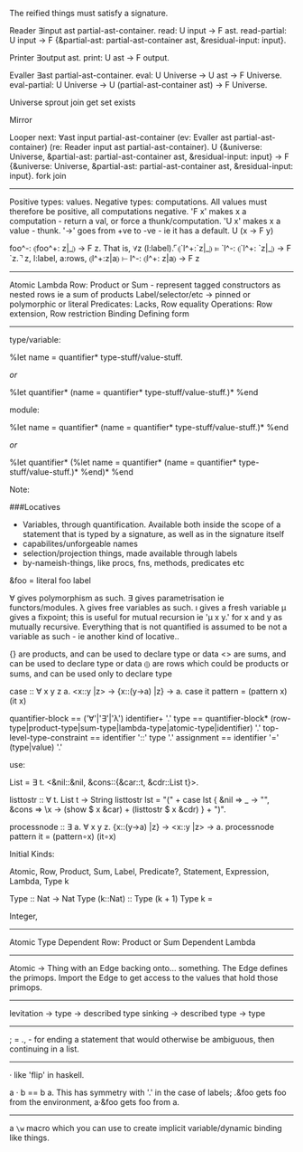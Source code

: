 The reified things must satisfy a signature.

Reader ∃input ast partial-ast-container.
  read: U input → F ast.
  read-partial: U input → F {&partial-ast: partial-ast-container ast, &residual-input: input}.

Printer ∃output ast.
  print: U ast → F output.

Evaller ∃ast partial-ast-container.
  eval: U Universe → U ast → F Universe.
  eval-partial: U Universe → U (partial-ast-container ast) → F Universe.

Universe
  sprout
  join
  get
  set
  exists

Mirror

Looper
  next: ∀ast input partial-ast-container (ev: Evaller ast partial-ast-container) (re: Reader input ast partial-ast-container). U {&universe: Universe, &partial-ast: partial-ast-container ast, &residual-input: input} → F {&universe: Universe, &partial-ast: partial-ast-container ast, &residual-input: input}.
  fork
  join

---

Positive types: values. Negative types: computations.
All values must therefore be positive, all computations negative.
'F x' makes x a computation - return a val, or force a thunk/computation. 'U x' makes x a value - thunk.
'→' goes from +ve to -ve - ie it has a default. 
U (x → F y)

foo^-: ⦇foo^+: z|\_⦈ → F z.
That is,
∀z (l:label).⌜⦇\`l^+:\`z|\_⦈ ⊨ \`l^-: ⦇\`l^+: \`z|\_⦈ → F \`z.⌝
z, l:label, a:rows, ⦇l^+:z|a⦈ ⊢ l^-: ⦇l^+: z|a⦈ → F z

---

Atomic
Lambda
Row: Product or Sum - represent tagged constructors as nested rows ie a sum of products
Label/selector/etc -> pinned or polymorphic or literal
Predicates: Lacks, Row equality
Operations: Row extension, Row restriction
Binding
Defining form

---

type/variable:

%let name = quantifier\* type-stuff/value-stuff.

*or*

%let quantifier\*
  (name = quantifier\* type-stuff/value-stuff.)\*
%end

module:

%let name = quantifier\*
  (name = quantifier\* type-stuff/value-stuff.)\*
%end

*or*

%let quantifier\*
  (%let name = quantifier\*
    (name = quantifier\* type-stuff/value-stuff.)\*
  %end)\*
%end


Note:

###Locatives

- Variables, through quantification. Available both inside the scope of a statement that is typed by a signature, as well as in the signature itself
- capabilites/unforgeable names
- selection/projection things, made available through labels
- by-nameish-things, like procs, fns, methods, predicates etc

&foo = literal foo label

∀ gives polymorphism as such.
∃ gives parametrisation ie functors/modules.
λ gives free variables as such.
ı gives a fresh variable
μ gives a fixpoint; this is useful for mutual recursion ie 'μ x y.' for x and y as mutually recursive.
Everything that is not quantified is assumed to be not a variable as such - ie another kind of locative..

{} are products, and can be used to declare type or data
<> are sums, and can be used to declare type or data
⦇⦈ are rows which could be products or sums, and can be used only to declare type

case :: ∀ x y z a. <x::y |z> → {x::(y→a) |z} → a.
case it pattern = (pattern x) (it x)

quantifier-block == ('∀'|'∃'|'λ') identifier+ '.'
type == quantifier-block\* (row-type|product-type|sum-type|lambda-type|atomic-type|identifier) '.'
top-level-type-constraint == identifier '::' type '.'
assignment == identifier '=' (type|value) '.'

use:

List = ∃ t. <&nil::&nil, &cons::{&car::t, &cdr::List t}>.

listtostr :: ∀ t. List t → String
listtostr lst = "(" +
  case lst {
    &nil   ⇒ \_ → "",
    &cons  ⇒ \x → (show $ x &car) + (listtostr $ x &cdr)
  } + ")".

processnode :: ∃ a. ∀ x y z. {x::(y→a) |z} → <x::y |z> → a.
processnode pattern it = (pattern∘x) (it∘x)

Initial Kinds:

Atomic, Row, Product, Sum, Label, Predicate?, Statement, Expression, Lambda, Type k

Type :: Nat → Nat
Type (k::Nat) :: Type (k + 1)
Type k = 

Integer, 

---

Atomic Type
Dependent Row: Product or Sum
Dependent Lambda

---

Atomic -> Thing with an Edge backing onto... something. The Edge defines the primops. Import the Edge to get access to the values that hold those primops.

---

levitation -> type -> described type
sinking -> described type -> type

---

; = ., - for ending a statement that would otherwise be ambiguous, then continuing in a list.

---

· like 'flip' in haskell.

a · b == b a.
This has symmetry with '.' in the case of labels; .&foo gets foo from the environment, a·&foo gets foo from a.

---

a `\w` macro which you can use to create implicit variable/dynamic binding like things.

